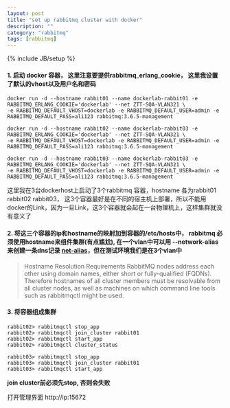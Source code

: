 ```yaml
---
layout: post
title: "set up rabbitmq cluster with docker"
description: ""
category: "rabbitmq"
tags: [rabbitmq]
---
```

{% include JB/setup %}

#### 1. 启动 docker 容器， 这里注意要提供rabbitmq_erlang_cookie， 这里我设置了默认的vhost以及用户名和密码
```
docker run -d --hostname rabbit01 --name dockerlab-rabbit01 -e RABBITMQ_ERLANG_COOKIE='dockerlab' --net ZTT-SQA-VLAN321 \
-e RABBITMQ_DEFAULT_VHOST=dockerlab -e RABBITMQ_DEFAULT_USER=admin -e RABBITMQ_DEFAULT_PASS=ali123 rabbitmq:3.6.5-management

docker run -d --hostname rabbit02 --name dockerlab-rabbit03 -e RABBITMQ_ERLANG_COOKIE='dockerlab' --net ZTT-SQA-VLAN321 \
-e RABBITMQ_DEFAULT_VHOST=dockerlab -e RABBITMQ_DEFAULT_USER=admin -e RABBITMQ_DEFAULT_PASS=ali123 rabbitmq:3.6.5-management

docker run -d --hostname rabbit03 --name dockerlab-rabbit03 -e RABBITMQ_ERLANG_COOKIE='dockerlab' --net ZTT-SQA-VLAN321 \
-e RABBITMQ_DEFAULT_VHOST=dockerlab -e RABBITMQ_DEFAULT_USER=admin -e RABBITMQ_DEFAULT_PASS=ali123 rabbitmq:3.6.5-management
```
这里我在3台dockerhost上启动了3个rabbitmq 容器，hostname 各为rabbit01 rabbit02 rabbit03， 这3个容器最好是在不同的宿主机上部署，所以不能用docker的Link，因为一旦Link，这3个容器就会起在一台物理机上，这样集群就没有意义了

#### 2. 将这三个容器的ip和hostname的映射加到容器的/etc/hosts中， rabbitmq 必须使用hostname来组件集群(有点尴尬), 在一个vlan中可以用 --network-alias来创建一条dns记录 [net-alias](https://docs.docker.com/engine/userguide/networking/work-with-networks/)，但在测试环境我们是在3个vlan中

> Hostname Resolution Requirements
RabbitMQ nodes address each other using domain names, either short or fully-qualified (FQDNs). Therefore hostnames of all cluster members must be resolvable from all cluster nodes, as well as machines on which command line tools such as rabbitmqctl might be used.

#### 3. 将容器组成集群

```
rabbit02> rabbitmqctl stop_app
rabbit02> rabbitmqctl join_cluster rabbit01
rabbit02> rabbitmqctl start_app
rabbit02> rabbitmqctl cluster_status

rabbit03> rabbitmqctl stop_app
rabbit03> rabbitmqctl join_cluster rabbit01
rabbit03> rabbitmqctl start_app
```

**join cluster前必须先stop, 否则会失败**

打开管理界面 http://ip:15672








